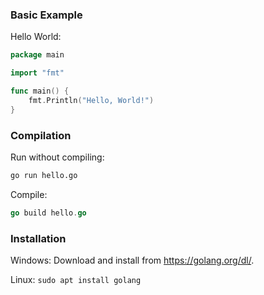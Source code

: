 
### Basic Example

Hello World:
```go
package main

import "fmt"

func main() {
    fmt.Println("Hello, World!")
}
```

### Compilation

Run without compiling:
```sh
go run hello.go
```

Compile:
```go
go build hello.go
```


### Installation

Windows:
Download and install from https://golang.org/dl/.

Linux:
`sudo apt install golang`

